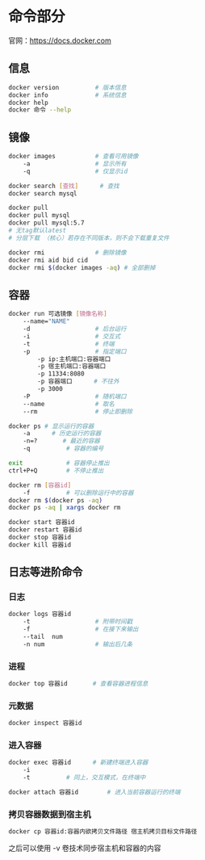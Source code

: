 # 命令部分
官网：https://docs.docker.com
## 信息
```bash
docker version          # 版本信息
docker info             # 系统信息
docker help 
docker 命令 --help
```

## 镜像
```bash
docker images           # 查看可用镜像
    -a                  # 显示所有
    -q                  # 仅显示id
```
```bash
docker search [查找]      # 查找
docker search mysql
```
```bash
docker pull 
docker pull mysql
docker pull mysql:5.7
# 无tag默认latest
# 分层下载 （核心）若存在不同版本，则不会下载重复文件
```
```bash
docker rmi              # 删除镜像
docker rmi aid bid cid
docker rmi $(docker images -aq) # 全部删掉
```

## 容器
```bash
docker run 可选镜像 [镜像名称]
    --name="NAME"
    -d                  # 后台运行
    -i                  # 交互式
    -t                  # 终端
    -p                  # 指定端口
        -p ip:主机端口:容器端口
        -p 宿主机端口:容器端口
        -p 11334:8080   
        -p 容器端口      # 不往外
        -p 3000
    -P                  # 随机端口
    --name              # 取名
    --rm                # 停止即删除
```
```bash
docker ps # 显示运行的容器
    -a      # 历史运行的容器
    -n=?       # 最近的容器
    -q          # 容器的编号
```
```bash
exit            # 容器停止推出
ctrl+P+Q        # 不停止推出
```
```bash
docker rm [容器id]
    -f          # 可以删除运行中的容器
docker rm $(docker ps -aq)
docker ps -aq | xargs docker rm
```
```bash
docker start 容器id
docker restart 容器id
docker stop 容器id
docker kill 容器id
```

## 日志等进阶命令
### 日志
```bash
docker logs 容器id
    -t                  # 附带时间戳
    -f                  # 在接下来输出
    --tail  num
    -n num              # 输出后几条
```
### 进程
```bash
docker top 容器id       # 查看容器进程信息
```
### 元数据
```bash
docker inspect 容器id
```
### 进入容器
```bash
docker exec 容器id      # 新建终端进入容器
    -i
    -t          # 同上，交互模式，在终端中
```
```bash
docker attach 容器id        # 进入当前容器运行的终端
```
### 拷贝容器数据到宿主机
```bash
docker cp 容器id:容器内欲拷贝文件路径 宿主机拷贝目标文件路径
```
之后可以使用 -v 卷技术同步宿主机和容器的内容